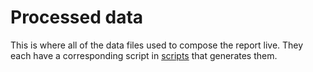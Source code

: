 # Processed data

This is where all of the data files used to compose the report live.
They each have a corresponding script in [scripts](../scripts) that
generates them.

